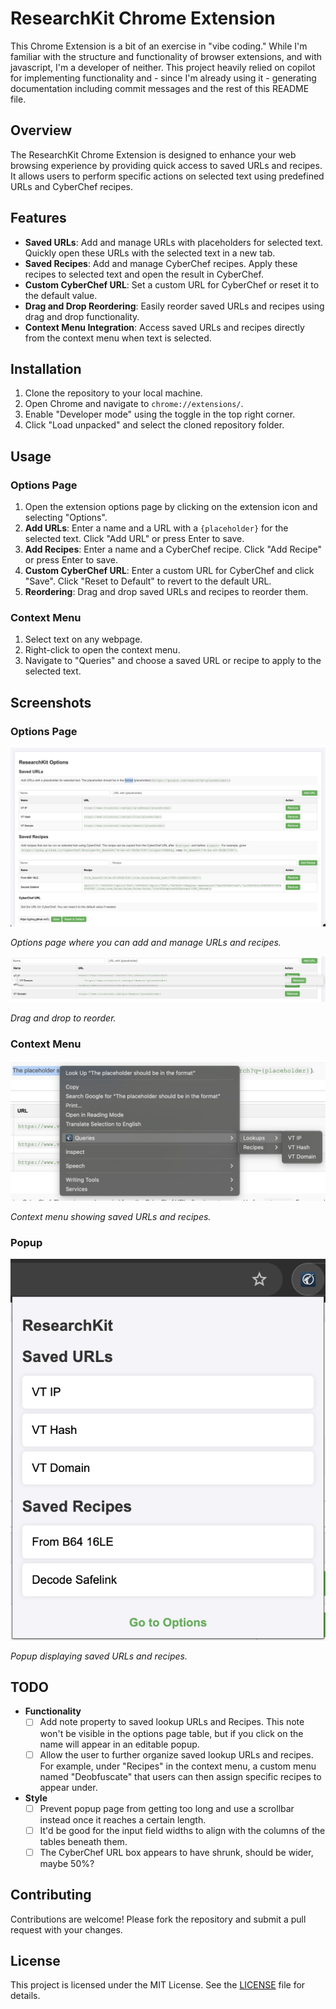 # ResearchKit Chrome Extension

This Chrome Extension is a bit of an exercise in "vibe coding." While I'm familiar with the structure and functionality of browser extensions, and with javascript, I'm a developer of neither. This project heavily relied on copilot for implementing functionality and - since I'm already using it - generating documentation including commit messages and the rest of this README file.

## Overview

The ResearchKit Chrome Extension is designed to enhance your web browsing experience by providing quick access to saved URLs and recipes. It allows users to perform specific actions on selected text using predefined URLs and CyberChef recipes.

## Features

- **Saved URLs**: Add and manage URLs with placeholders for selected text. Quickly open these URLs with the selected text in a new tab.
- **Saved Recipes**: Add and manage CyberChef recipes. Apply these recipes to selected text and open the result in CyberChef.
- **Custom CyberChef URL**: Set a custom URL for CyberChef or reset it to the default value.
- **Drag and Drop Reordering**: Easily reorder saved URLs and recipes using drag and drop functionality.
- **Context Menu Integration**: Access saved URLs and recipes directly from the context menu when text is selected.

## Installation

1. Clone the repository to your local machine.
2. Open Chrome and navigate to `chrome://extensions/`.
3. Enable "Developer mode" using the toggle in the top right corner.
4. Click "Load unpacked" and select the cloned repository folder.

## Usage

### Options Page

1. Open the extension options page by clicking on the extension icon and selecting "Options".
2. **Add URLs**: Enter a name and a URL with a `{placeholder}` for the selected text. Click "Add URL" or press Enter to save.
3. **Add Recipes**: Enter a name and a CyberChef recipe. Click "Add Recipe" or press Enter to save.
4. **Custom CyberChef URL**: Enter a custom URL for CyberChef and click "Save". Click "Reset to Default" to revert to the default URL.
5. **Reordering**: Drag and drop saved URLs and recipes to reorder them.

### Context Menu

1. Select text on any webpage.
2. Right-click to open the context menu.
3. Navigate to "Queries" and choose a saved URL or recipe to apply to the selected text.

## Screenshots

### Options Page

![Options Page](images/options_screenshot.png)

_Options page where you can add and manage URLs and recipes._

![Drag and Drop](images/drag_and_drop_screenshot.png)

_Drag and drop to reorder._

### Context Menu

![Context Menu](images/context_menu_screenshot.png)

_Context menu showing saved URLs and recipes._

### Popup

![Popup](images/popup_screenshot.png)

_Popup displaying saved URLs and recipes._

## TODO

- **Functionality**
  - [ ] Add note property to saved lookup URLs and Recipes. This note won't be visible in the options page table, but if you click on the name will appear in an editable popup.
  - [ ] Allow the user to further organize saved lookup URLs and recipes. For example, under "Recipes" in the context menu, a custom menu named "Deobfuscate" that users can then assign specific recipes to appear under.
- **Style**
  - [ ] Prevent popup page from getting too long and use a scrollbar instead once it reaches a certain length.
  - [ ] It'd be good for the input field widths to align with the columns of the tables beneath them.
  - [ ] The CyberChef URL box appears to have shrunk, should be wider, maybe 50%?

## Contributing

Contributions are welcome! Please fork the repository and submit a pull request with your changes.

## License

This project is licensed under the MIT License. See the [LICENSE](LICENSE) file for details.
